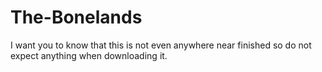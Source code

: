 # The-Bonelands
I want you to know that this is not even anywhere near finished so do not expect anything when downloading it.
